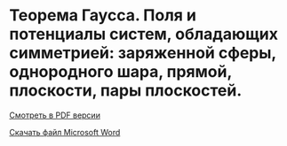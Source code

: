 # Теорема Гаусса. Поля и потенциалы систем, обладающих симметрией: заряженной сферы, однородного шара, прямой, плоскости, пары плоскостей.

[Смотреть в PDF версии](Билет%203.pdf)

[Скачать файл Microsoft Word](Билет%203.docx)